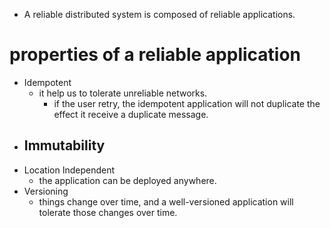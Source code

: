 - A reliable distributed system is composed of reliable applications.

# properties of a reliable application
- Idempotent
    - it help us to tolerate unreliable networks. 
        - if the user retry, the idempotent application will not duplicate the effect it receive a duplicate message.
- Immutability
    -  
- Location Independent
    - the application can be deployed anywhere.
- Versioning
    - things change over time, and a well-versioned application will tolerate those changes over time.